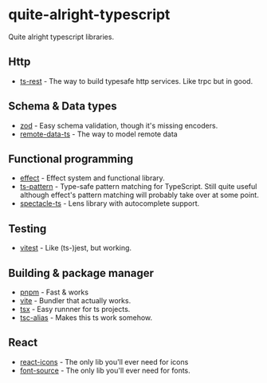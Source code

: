# quite-alright-typescript

Quite alright typescript libraries. 

## Http

* [ts-rest](https://ts-rest.com/) - The way to build typesafe http services. Like trpc but in good.

## Schema & Data types
* [zod](https://zod.dev`) - Easy schema validation, though it's missing encoders.
* [remote-data-ts](https://github.com/devexperts/remote-data-ts) - The way to model remote data

## Functional programming
* [effect](https://effect.website/) - Effect system and functional library. 
* [ts-pattern](https://github.com/gvergnaud/ts-pattern) - Type-safe pattern matching for TypeScript. Still quite useful although effect's pattern matching will probably take over at some point. 
* [spectacle-ts](https://github.com/anthonyjoeseph/spectacles-ts) - Lens library with autocomplete support.

## Testing
* [vitest](https://vitest.dev/) - Like (ts-)jest, but working.

## Building & package manager
* [pnpm](https://pnpm.io/) - Fast & works
* [vite](https://vitejs.dev/) - Bundler that actually works.
* [tsx](https://tsx.is/) - Easy runnner for ts projects.
* [tsc-alias](https://github.com/justkey007/tsc-alias) - Makes this ts work somehow.

## React
* [react-icons](https://react-icons.github.io/react-icons/) - The only lib you'll ever need for icons
* [font-source](https://fontsource.org/) - The only lib you'll ever need for fonts. 
